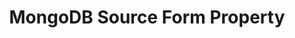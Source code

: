---
# -------------------------- #
#        CONTENT TYPE        #
# -------------------------- #

content-type: "api-form"
form-type: "source"
key: "source-form-properties-mongodb-object"


# -------------------------- #
#        OBJECT INFO         #
# -------------------------- #

title: "MongoDB Source Form Property"
api-type: "platform.mongodb"
display-name: "MongoDB"

source-type: "database"
docs-name: "mongodb"
db-type: "mongo"

description: ""


# -------------------------- #
#      OBJECT ATTRIBUTES     #
# -------------------------- #

uses-common-fields: true
uses-feature-fields: true
uses-start-date: false

object-attributes:
  - name: "database"
    required: true
    internal: false
    type: "string"
    description: |
      The name of the authentication database for the `user` connecting the source.

      **Note**: For Atlas-based instances, this must be the `admin` database.
    value: "admin"

  - name: "replica_set"
    required: false
    internal: false
    type: "string"
    description: |
      The name of the replica set to be used for Log-based Incremental Replication.
    value: "<REPLICA_SET>"

  - name: "include_schemas_in_destination_stream_name"
    required: true
    internal: false
    type: "string"
    description: |
      If `true`, the name of the source schema will be included in the destination table name. For example: `<source_schema_name>__<table_name>`. This can help prevent table name collisions when two tables canonicalize to the same name.

      For more info, refer to the [Database Integration Table Name Collisions guide]({{ link.troubleshooting.database-table-name-collisions | prepend: site.baseurl }}).
    value: "false"
---